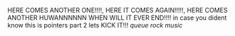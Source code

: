 HERE COMES ANOTHER ONE!!!!, HERE IT COMES AGAIN!!!!!, HERE COMES ANOTHER HUWANNNNNN WHEN WILL IT EVER END!!!!
in case you dident know this is pointers part 2 lets KICK IT!!!
*queue rock music*
